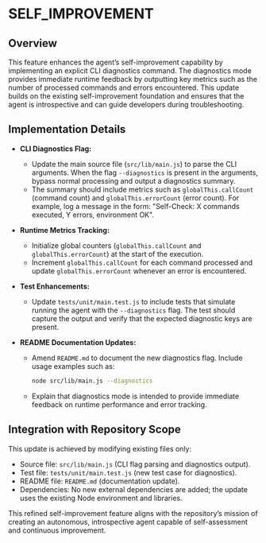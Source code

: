 # SELF_IMPROVEMENT

## Overview
This feature enhances the agent’s self-improvement capability by implementing an explicit CLI diagnostics command. The diagnostics mode provides immediate runtime feedback by outputting key metrics such as the number of processed commands and errors encountered. This update builds on the existing self-improvement foundation and ensures that the agent is introspective and can guide developers during troubleshooting.

## Implementation Details
- **CLI Diagnostics Flag:**
  - Update the main source file (`src/lib/main.js`) to parse the CLI arguments. When the flag `--diagnostics` is present in the arguments, bypass normal processing and output a diagnostics summary.
  - The summary should include metrics such as `globalThis.callCount` (command count) and `globalThis.errorCount` (error count). For example, log a message in the form: "Self-Check: X commands executed, Y errors, environment OK".

- **Runtime Metrics Tracking:**
  - Initialize global counters (`globalThis.callCount` and `globalThis.errorCount`) at the start of the execution.
  - Increment `globalThis.callCount` for each command processed and update `globalThis.errorCount` whenever an error is encountered.

- **Test Enhancements:**
  - Update `tests/unit/main.test.js` to include tests that simulate running the agent with the `--diagnostics` flag. The test should capture the output and verify that the expected diagnostic keys are present.

- **README Documentation Updates:**
  - Amend `README.md` to document the new diagnostics flag. Include usage examples such as:
    ```bash
    node src/lib/main.js --diagnostics
    ```
  - Explain that diagnostics mode is intended to provide immediate feedback on runtime performance and error tracking.

## Integration with Repository Scope
This update is achieved by modifying existing files only:
- Source file: `src/lib/main.js` (CLI flag parsing and diagnostics output).
- Test file: `tests/unit/main.test.js` (new test case for diagnostics).
- README file: `README.md` (documentation update).
- Dependencies: No new external dependencies are added; the update uses the existing Node environment and libraries.

This refined self-improvement feature aligns with the repository’s mission of creating an autonomous, introspective agent capable of self-assessment and continuous improvement.
